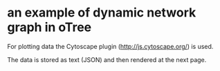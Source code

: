 # an example of dynamic network graph in oTree
For plotting data the Cytoscape   plugin (http://js.cytoscape.org/) is used.

The data is stored as text (JSON) and then rendered at the next page.
